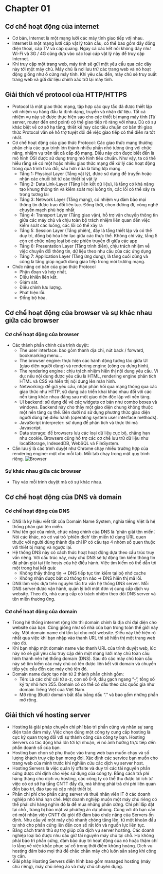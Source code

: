# Chapter 01

## Cơ chế hoạt động của internet
* Cơ bản, Internet là một mạng lưới các máy tính giao tiếp với nhau.
* Internet là một mạng lưới cáp vật lý toàn cầu, có thể bao gồm dây đồng điện thoại, cáp TV và cáp quang. Ngay cả các kết nối không dây như Wi-Fi và 3G / 4G cũng dựa vào các loại cáp vật lý này để truy cập Internet.
* Khi truy cập một trang web, máy tính sẽ gửi một yêu cầu qua các dây này tới một máy chủ. Máy chủ là nơi lưu trữ các trang web và nó hoạt động giống như ổ cứng máy tính. Khi yêu cầu đến, máy chủ sẽ truy xuất trang web và gửi dữ liệu chính xác trở lại máy tính.

## Giải thích về protocol của HTTP/HTTPS
* Protocol là một giao thức mạng, tập hợp các quy tắc đã được thiết lập với nhiệm vụ hàng đầu là định dạng, truyền và nhận dữ liệu. Tất cả nhiệm vụ này sẽ được thực hiện sao cho các thiết bị mạng máy tính (Từ server, router đến end point) có thể giao tiếp rõ ràng với nhau. Dù có sự khác biệt về cơ sở hạ tầng, thiết kế hay các tiêu chuẩn cơ bản thì giao thức Protocol vẫn sẽ hỗ trợ tuyệt đối để việc giao tiếp có thể diễn ra tốt nhất.
* Cơ chế hoạt động của giao thức Protocol: Các giao thức mạng thường phân chia các quy trình lớn thành nhiều phần nhỏ tương ứng với chức năng, nhiệm vụ trên tất cả cấp độ mạng. Điều này còn được biết đến là mô hình OSI được sử dụng trong mô hình tiêu chuẩn. Như vậy, ta có thể hiểu rằng sẽ có một hoặc nhiều giao thức mạng để xử lý các hoạt động trong quá trình trao đổi, sâu hơn nữa là từng lớp mạng.
    * Tầng 1: Physical Layer (Tầng vật lý), được sử dụng để truyền hoặc nhận các chuỗi bit từ các thiết bị vật lý
    * Tầng 2: Data Link-Layer (Tầng liên kết dữ liệu), là tầng có khả năng tạo khung thông tin và kiểm soát mọi luồng tin, các lỗi có thể xảy ra trong tương lai
    * Tầng 3: Network Layer (Tầng mạng), có nhiệm vụ đảm bảo mọi thông tin được trao đổi liên tục. Đồng thời, chọn đường đi, công nghệ chuyển mạch phù hợp nhất
    * Tầng 4: Transport Layer (Tầng giao vận), hỗ trợ vận chuyển thông tin giữa các máy chủ và chịu toàn bộ trách nhiệm liên quan đến việc kiểm soát các luồng, các lỗi có thể xảy ra
    * Tầng 5: Session Layer (Tầng phiên), đây là tầng thiết lập và có thể duy trì, đồng bộ hóa liên lạc giữa các thực thể. Không chỉ vậy, tầng 5 còn có chức năng loại bỏ các phiên truyền đi giữa các app
    * Tầng 6: Presentation Layer (Tầng trình diễn), chịu trách nhiệm về việc chuyển đổi thông tin, dữ liệu theo nhu cầu của các ứng dụng
    * Tầng 7: Application Layer (Tầng ứng dụng), là tầng cuối cùng và cũng là tầng giúp người dùng giao tiếp trong môi trường mạng.
* Chức năng cơ bản của giao thức Protocol 
    * Phân đoạn và hợp nhất.
    * Điều khiển liên kết.
    * Giám sát.
    * Điều chỉnh lưu lượng.
    * Phát hiện lỗi.
    * Đồng bộ hóa.

## Cơ chế hoạt động của browser và sự khác nhau giữa các browser

### Cơ chế hoạt động của browser
* Các thành phần chính của trình duyệt:
    * The user interface: bao gồm thanh địa chỉ, nút back / forward, bookmarking menu...
    * The browser engine: thực hiện các hành động tương tác giữa UI (giao diện người dùng) và rendering engine (công cụ dựng hình).
    * The rendering engine : chịu trách nhiệm hiển thị nội dung yêu cầu. Ví dụ: nếu nội dung được yêu cầu là HTML, rendering engine phân tích HTML và CSS và hiển thị nội dung lên màn hình.
    * Networking: để gửi yêu cầu, nhận phản hồi qua mạng thông qua các giao thức như HTTP, sử dụng các triển khai khác nhau đối với các nền tảng khác nhau đằng sau một giao diện độc lập với nền tảng.
    * UI backend: sử dụng để vẽ các widgets cơ bản như combo boxes và windows. Backend này cho thấy một giao diện chung không thuộc một nền tảng cụ thể. Bên dưới nó sử dụng phương thức giao diện người dùng hệ điều hành (operating system user interface methods).
    * JavaScript interpreter: sử dụng để phân tích và thực thi mã Javascript.
    * Data storage: để browsers lưu các loại dữ liệu cục bộ, chẳng hạn như cookie. Browsers cũng hỗ trợ các cơ chế lưu trữ dữ liệu như localStorage, IndexedDB, WebSQL và FileSystem.
* Cần lưu ý là các trình duyệt như Chrome chạy nhiều trường hợp của rendering engine: một cho mỗi tab. Mỗi tab chạy trong một quy trình riêng.
![Browser](https://images.viblo.asia/8586f271-89c9-4737-9ac6-77ea1eaf1bad.png)

### Sự khác nhau giữa các browser
* Tùy vào mỗi trình duyệt mà có sự khác nhau.

## Cơ chế hoạt động của DNS và domain

### Cơ chế hoạt động của DNS
* DNS là ký hiệu viết tắt của Domain Name System, nghĩa tiếng Việt là hệ thống phân giải tên miền.
* Như tên gọi của mình, chức năng chính của DNS là ‘phân giải tên miền’. Nói các khác, nó có vai trò ‘phiên dịch’ tên miền từ dạng URL quen thuộc với người dùng thành địa chỉ IP có cấu tạo 4 nhóm số quen thuộc với thiết bị mạng và ngược lại. 
* Hệ thống DNS này có cách thức hoạt hoạt động dựa theo cấu trúc truy vấn riêng. Với cấu trúc này, máy chủ DNS sẽ tự động tìm kiếm thông tin đã phân giải tại file hosts của hệ điều hành. Việc tìm kiếm có thể dẫn tới một trong hai kết quả:
    * Không thấy thông tin -> DNS tiếp tục tìm kiếm tại bộ nhớ cache
    * Không nhận được bất cứ thông tin nào -> DNS hiển thị mã lỗi. 
* DNS làm việc dựa trên nguyên tắc tra vấn hệ thống DNS server. Mỗi DNS server được vận hành, quản lý bởi một đơn vị cung cấp dịch vụ website. Theo đó, nhà cung cấp có trách nhiệm theo dõi DNS server và tên miền thương ứng. 

### Cơ chế hoạt động của domain
* Trong hệ thống internet rộng lớn thì domain chính là địa chỉ đại diện cho website của bạn. Cũng giống như số nhà của bạn trong toàn thế giới này vậy. Một domain name chỉ tồn tại cho một website. Điều này thể hiện rõ nhất qua việc khi bạn nhập vào thanh URL thì sẽ hiển thị một trang web nào đó.
* Khi bạn nhập một domain name vào thanh URL của trình duyệt web, lúc này nó sẽ gửi yêu cầu truy cập đến một mạng lưới máy chủ toàn cầu hình thành nên hệ thống domain (DNS). Sau đó các máy chủ toàn cầu này sẽ tìm kiếm các máy chủ có tên được liên kết với domain và chuyển tiếp yêu cầu đến các máy chủ tên đó.
* Domain name được tạo nên từ 2 thành phần chính gồm:
    * Tên: Là các chữ cái từ a-z, con số 0-9, dấu gạch ngang “-“, tổng số ký tự nhỏ hơn 255. Domain có có thể có dấu theo các quốc gia như domain Tiếng Việt của Việt Nam.
    * Mở rộng (Đuôi) domain bắt đầu bằng dấu “.” và bao gồm những phần mở rộng.

## Giải thích về hosting server
* Hosting là giải pháp chuyển chi phí bảo trì phần cứng và nhân sự sang điện toán đám mây. Việc chọn đúng một công ty cung cấp hosting là cực kỳ quan trọng đối với sự thành công của công ty bạn. Hosting Servers có tác động khá lớn tới lợi nhuận, vì nó ảnh hưởng trực tiếp đến phần doanh số của bạn. 
* Hosting bạn chọn sẽ phụ thuộc vào trang web bạn muốn chạy và số lượng khách truy cập bạn mong đợi. Xác định các service bạn muốn cho trang web của mình trước khi nghiên cứu các dịch vụ server host.
* Hosting Servers là việc quản lý offsite và duy trì các tài nguyên phần cứng được chỉ định cho việc sử dụng của công ty. Bằng cách trả phí hàng tháng cho dịch vụ hosting, các công ty có thể thu được lợi ích từ việc có cơ sở hạ tầng CNTT đầy đủ, mà không phải trả chi phí liên quan đến bảo trì, đào tạo và cập nhật thiết bị.
* Phần chi phí cho phần cứng server và thuê nhân viên IT ở các doanh nghiệp nhỏ khá hạn chế. Một doanh nghiệp muốn một máy chủ riêng có thể phải chi hàng nghìn đô la để mua những phần cứng. Chi phí lắp đặt tại chỗ , trang bị bảo mật và phương án dự phòng. Cùng với đó bạn cần có một nhân viên CNTT đủ giỏi để đảm bảo chức năng của Servers ổn định. Nhu cầu về một máy chủ nhanh chóng tăng lên, từ một khoản đầu tư nhỏ cho phần cứng lên đến con số rất lớn và nguồn lực liên tục.
* Bằng cách tranh thủ sự trợ giúp của dịch vụ server hosting. Các doanh nghiệp loại bỏ được nhu cầu giữ tài nguyên máy chủ tại chỗ. Họ không phải bảo trì phần cứng, đảm bảo duy trì hoạt động của nó hoặc thậm chí lo lắng về việc khắc phục sự cố trong thời điểm khủng hoảng. Dịch vụ hosting đảm bảo mọi thứ để chắc chắn máy chủ luôn sẵn sàng khi công ty cần.
* Giải pháp Hosting Servers điển hình bao gồm managed hosting (máy chủ riêng), máy chủ riêng ảo và máy chủ chuyên dụng.
